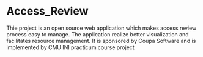 # Access_Review
Thie project is an open source web application which makes access review process easy to manage.
The application realize better visualization and facilitates resource management.
It is sponsored by Coupa Software and is implemented by CMU INI practicum course project
